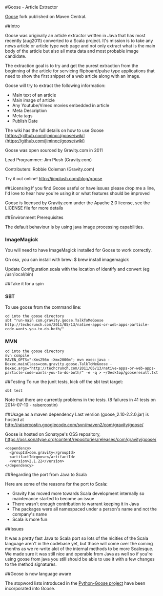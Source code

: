 #Goose - Article Extractor

[Goose](https://github.com/GravityLabs/goose) fork published on Maven Central.

##Intro

Goose was originally an article extractor written in Java that has most recently (aug2011) converted to a Scala project. It's mission is to take any news article or article type web page and not only extract what is the main body of the article but also all meta data and most probable image candidate.

The extraction goal is to try and get the purest extraction from the beginning of the article for servicing flipboard/pulse type applications that need to show the first snippet of a web article along with an image.

Goose will try to extract the following information:

 - Main text of an article
 - Main image of article
 - Any Youtube/Vimeo movies embedded in article
 - Meta Description
 - Meta tags
 - Publish Date


The wiki has the full details on how to use Goose [https://github.com/jiminoc/goose/wiki](https://github.com/jiminoc/goose/wiki)

Goose was open sourced by Gravity.com in 2011

Lead Programmer: Jim Plush (Gravity.com)

Contributers: Robbie Coleman (Gravity.com)


Try it out online!
http://jimplush.com/blog/goose


##Licensing
If you find Goose useful or have issues please drop me a line, I'd love to hear how you're using it or what features should be improved

Goose is licensed by Gravity.com under the Apache 2.0 license, see the LICENSE file for more details

##Environment Prerequisites

The default behaviour is by using java image processing capabilities.

### ImageMagick

You will need to have ImageMagick installed for Goose to work correctly.

On osx, you can install with brew:
        $ brew install imagemagick

Update Configuration.scala with the location of identify and convert (eg /usr/local/bin)

##Take it for a spin

### SBT
To use goose from the command line:

    cd into the goose directory
    sbt "run-main com.gravity.goose.TalkToMeGoose http://techcrunch.com/2011/05/13/native-apps-or-web-apps-particle-code-wants-you-to-do-both/"

### MVN
    cd into the goose directory
    mvn compile
    MAVEN_OPTS="-Xms256m -Xmx2000m"; mvn exec:java -Dexec.mainClass=com.gravity.goose.TalkToMeGoose -Dexec.args="http://techcrunch.com/2011/05/13/native-apps-or-web-apps-particle-code-wants-you-to-do-both/" -e -q > ~/Desktop/gooseresult.txt


##Testing
To run the junit tests, kick off the sbt test target:

    sbt test

Note that there are currently problems in the tests. (8 failures in 41 tests on 2014-07-10 - raisercostin)

##Usage as a maven dependency
Last version (goose_2.10-2.2.0.jar) is hosted at http://raisercostin.googlecode.com/svn/maven2/com/gravity/goose/


Goose is hosted on Sonatype's OSS repository, https://oss.sonatype.org/content/repositories/releases/com/gravity/goose/

    <dependency>
      <groupId>com.gravity</groupId>
      <artifactId>goose</artifactId>
      <version>2.1.22</version>
    </dependency>

##Regarding the port from Java to Scala

Here are some of the reasons for the port to Scala:

 - Gravity has moved more towards Scala development internally so maintenance started to become an issue
 - There wasn't enough contribution to warrant keeping it in Java
 - The packages were all namespaced under a person's name and not the company's name
 - Scala is more fun


##Issues

It was a pretty fast Java to Scala port so lots of the nicities of the Scala language aren't in the codebase yet, but those will come over the coming months as we re-write alot of the internal methods to be more Scalesque.
We made sure it was still nice and operable from Java as well so if you're using goose from java you still should be able to use it with a few changes to the method signatures.


##Goose is now language aware

The stopword lists introduced in the [Python-Goose project](https://github.com/grangier/python-goose) have been incorporated
into Goose.
